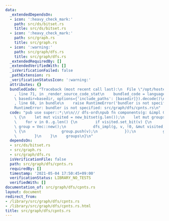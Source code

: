 ```yaml
---
data:
  _extendedDependsOn:
  - icon: ':heavy_check_mark:'
    path: src/ds/bitset.rs
    title: src/ds/bitset.rs
  - icon: ':heavy_check_mark:'
    path: src/graph.rs
    title: src/graph.rs
  - icon: ':warning:'
    path: src/graph/dfs.rs
    title: src/graph/dfs.rs
  _extendedRequiredBy: []
  _extendedVerifiedWith: []
  _isVerificationFailed: false
  _pathExtension: rs
  _verificationStatusIcon: ':warning:'
  attributes: {}
  bundledCode: "Traceback (most recent call last):\n  File \"/opt/hostedtoolcache/Python/3.9.5/x64/lib/python3.9/site-packages/onlinejudge_verify/documentation/build.py\"\
    , line 71, in _render_source_code_stat\n    bundled_code = language.bundle(stat.path,\
    \ basedir=basedir, options={'include_paths': [basedir]}).decode()\n  File \"/opt/hostedtoolcache/Python/3.9.5/x64/lib/python3.9/site-packages/onlinejudge_verify/languages/user_defined.py\"\
    , line 68, in bundle\n    raise RuntimeError('bundler is not specified: {}'.format(path.as_posix()))\n\
    RuntimeError: bundler is not specified: src/graph/dfs/cpnts.rs\n"
  code: "pub use super::*;\n\n/// dfs-ord\npub fn components(g: &impl Graph) -> Vec<Vec<usize>>\
    \ {\n    let mut visited = new_bitset(g.len());\n    let mut groups = Vec::new();\n\
    \    for v in 0..g.len() {\n        if visited.set_bit(v) {\n            let mut\
    \ group = Vec::new();\n            dfs_impl(g, v, !0, &mut visited, &mut |v, _|\
    \ {\n                group.push(v);\n            });\n            groups.push(group);\n\
    \        }\n    }\n    groups\n}\n"
  dependsOn:
  - src/ds/bitset.rs
  - src/graph.rs
  - src/graph/dfs.rs
  isVerificationFile: false
  path: src/graph/dfs/cpnts.rs
  requiredBy: []
  timestamp: '2021-05-04 17:50:45+09:00'
  verificationStatus: LIBRARY_NO_TESTS
  verifiedWith: []
documentation_of: src/graph/dfs/cpnts.rs
layout: document
redirect_from:
- /library/src/graph/dfs/cpnts.rs
- /library/src/graph/dfs/cpnts.rs.html
title: src/graph/dfs/cpnts.rs
---
```

